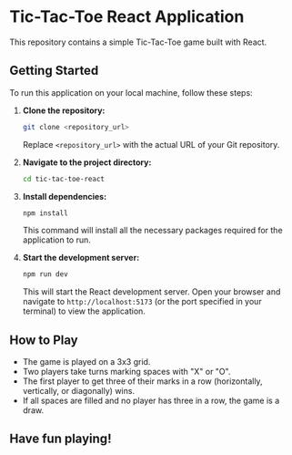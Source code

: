 # Tic-Tac-Toe React Application

This repository contains a simple Tic-Tac-Toe game built with React.

## Getting Started

To run this application on your local machine, follow these steps:

1.  **Clone the repository:**

    ```bash
    git clone <repository_url>
    ```

    Replace `<repository_url>` with the actual URL of your Git repository.

2.  **Navigate to the project directory:**

    ```bash
    cd tic-tac-toe-react
    ```

3.  **Install dependencies:**

    ```bash
    npm install
    ```

    This command will install all the necessary packages required for the application to run.

4.  **Start the development server:**

    ```bash
    npm run dev
    ```

    This will start the React development server. Open your browser and navigate to `http://localhost:5173` (or the port specified in your terminal) to view the application.

## How to Play

- The game is played on a 3x3 grid.
- Two players take turns marking spaces with "X" or "O".
- The first player to get three of their marks in a row (horizontally, vertically, or diagonally) wins.
- If all spaces are filled and no player has three in a row, the game is a draw.

## Have fun playing!
